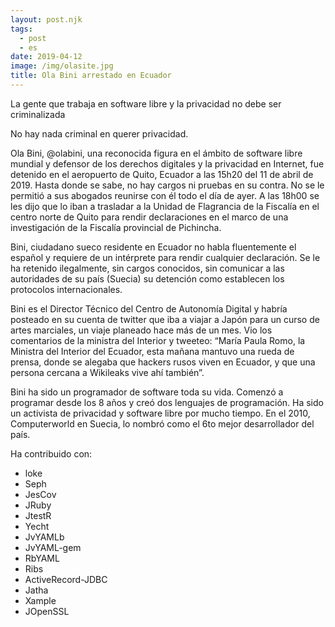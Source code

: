 ```yaml
---
layout: post.njk
tags:
  - post
  - es
date: 2019-04-12
image: /img/olasite.jpg
title: Ola Bini arrestado en Ecuador
---
```

La gente que trabaja en software libre y la privacidad no debe ser criminalizada

No hay nada criminal en querer privacidad.

Ola Bini, @olabini, una reconocida figura en el ámbito de software libre mundial y defensor de los derechos digitales y la privacidad en Internet, fue detenido en el aeropuerto de Quito, Ecuador a las 15h20 del 11 de abril de 2019. Hasta donde se sabe, no hay cargos ni pruebas en su contra. No se le permitió a sus abogados reunirse con él todo el día de ayer. A las 18h00 se les dijo que lo iban a trasladar a la Unidad de Flagrancia de la Fiscalía en el centro norte de Quito para rendir declaraciones en el marco de una investigación de la Fiscalía provincial de Pichincha.

Bini, ciudadano sueco residente en Ecuador no habla fluentemente el español y requiere de un intérprete para rendir cualquier declaración. Se le ha retenido ilegalmente, sin cargos conocidos, sin comunicar a las autoridades de su país (Suecia) su detención como establecen los protocolos internacionales.

Bini es el Director Técnico del Centro de Autonomía Digital y habría posteado en su cuenta de twitter que iba a viajar a Japón para un curso de artes marciales, un viaje planeado hace más de un mes. Vio los comentarios de la ministra del Interior y tweeteo: “María Paula Romo, la Ministra del Interior del Ecuador, esta mañana mantuvo una rueda de prensa, donde se alegaba que hackers rusos viven en Ecuador, y que una persona cercana a Wikileaks vive ahí también”.

Bini ha sido un programador de software toda su vida. Comenzó a programar desde los 8 años y creó dos lenguajes de programación. Ha sido un activista de privacidad y software libre por mucho tiempo. En el 2010, Computerworld en Suecia, lo nombró como el 6to mejor desarrollador del país.

Ha contribuido con:

 - loke
 - Seph
 - JesCov
 - JRuby
 - JtestR
 - Yecht
 - JvYAMLb
 - JvYAML-gem
 - RbYAML
 - Ribs
 - ActiveRecord-JDBC
 - Jatha
 - Xample
 - JOpenSSL

